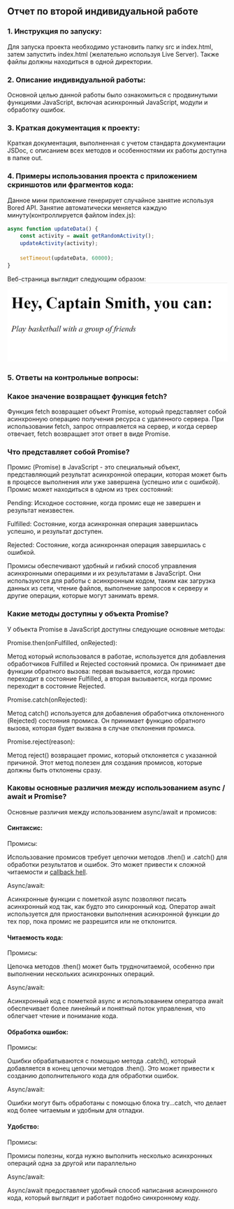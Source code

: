 ## Отчет по второй индивидуальной работе
### 1. Инструкция по запуску:
Для запуска проекта необходимо установить папку src и index.html, затем запустить index.html (желательно используя Live Server). Также файлы должны находиться в одной директории.

### 2. Описание индивидуальной работы:
Основной целью данной работы было ознакомиться с продвинутыми функциями JavaScript, включая асинхронный JavaScript, модули и обработку ошибок.
### 3. Краткая документация к проекту:
Краткая документация, выполненная с учетом стандарта документации JSDoc, с описанием всех методов и особенностями их работы доступна в папке out.
### 4. Примеры использования проекта с приложением скриншотов или фрагментов кода:
Данное мини приложение генерирует случайное занятие используя Bored API. Занятие автоматически меняется каждую минуту(контроллируется файлом index.js):
```js
async function updateData() {
    const activity = await getRandomActivity();
    updateActivity(activity);

    setTimeout(updateData, 60000);
}
```
Веб-страница выглядит следующим образом:
![Пример](https://github.com/zzzzzzqwe/JavaScript-TypeScript/blob/deb6f8fad1bb08672772461fcf889b1cb91794ac/IndividualWork2/screenshots/%D0%A0%D0%B8%D1%81%D1%83%D0%BD%D0%BE%D0%BA1.png)


### 5. Ответы на контрольные вопросы:
### Какое значение возвращает функция fetch?
Функция fetch возвращает объект Promise, который представляет собой асинхронную операцию получения ресурса с удаленного сервера. При использовании fetch, запрос отправляется на сервер, и когда сервер отвечает, fetch возвращает этот ответ в виде Promise.

### Что представляет собой Promise?
Промис (Promise) в JavaScript - это специальный объект, представляющий результат асинхронной операции, которая может быть в процессе выполнения или уже завершена (успешно или с ошибкой). Промис может находиться в одном из трех состояний:

Pending: Исходное состояние, когда промис еще не завершен и результат неизвестен.

Fulfilled: Состояние, когда асинхронная операция завершилась успешно, и результат доступен.

Rejected: Состояние, когда асинхронная операция завершилась с ошибкой.

Промисы обеспечивают удобный и гибкий способ управления асинхронными операциями и их результатами в JavaScript. Они используются для работы с асинхронным кодом, таким как загрузка данных из сети, чтение файлов, выполнение запросов к серверу и другие операции, которые могут занимать время.

### Какие методы доступны у объекта Promise?
У объекта Promise в JavaScript доступны следующие основные методы:

Promise.then(onFulfilled, onRejected):

Метод который использовался в работае, используется для добавления обработчиков Fulfilled и Rejected состояний промиса. Он принимает две функции обратного вызова: первая вызывается, когда промис переходит в состояние Fulfilled, а вторая вызывается, когда промис переходит в состояние Rejected.

Promise.catch(onRejected):

Метод catch() используется для добавления обработчика отклоненного (Rejected) состояния промиса. Он принимает функцию обратного вызова, которая будет вызвана в случае отклонения промиса.

Promise.reject(reason): 

Метод reject() возвращает промис, который отклоняется с указанной причиной. Этот метод полезен для создания промисов, которые должны быть отклонены сразу.

### Каковы основные различия между использованием async / await и Promise?
Основные различия между использованием async/await и промисов:

#### Синтаксис:

Промисы: 

Использование промисов требует цепочки методов .then() и .catch() для обработки результатов и ошибок. Это может привести к сложной читаемости и  [callback hell](http://callbackhell.com/).

Async/await:

Асинхронные функции с пометкой async позволяют писать асинхронный код так, как будто это синхронный код. Оператор await используется для приостановки выполнения асинхронной функции до тех пор, пока промис не разрешится или не отклонится.

#### Читаемость кода:

Промисы: 

Цепочка методов .then() может быть трудночитаемой, особенно при выполнении нескольких асинхронных операций.

Async/await:

Асинхронный код с пометкой async и использованием оператора await обеспечивает более линейный и понятный поток управления, что облегчает чтение и понимание кода.

#### Обработка ошибок:

Промисы:

Ошибки обрабатываются с помощью метода .catch(), который добавляется в конец цепочки методов .then(). Это может привести к созданию дополнительного кода для обработки ошибок.

Async/await:

Ошибки могут быть обработаны с помощью блока try...catch, что делает код более читаемым и удобным для отладки.

#### Удобство:

Промисы:

Промисы полезны, когда нужно выполнить несколько асинхронных операций одна за другой или параллельно

Async/await:

Async/await предоставляет удобный способ написания асинхронного кода, который выглядит и работает подобно синхронному коду.
